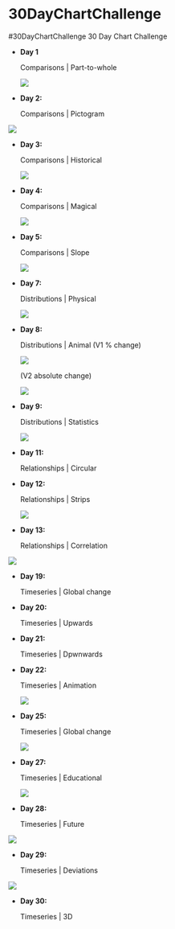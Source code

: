 # 30DayChartChallenge
#30DayChartChallenge
30 Day Chart Challenge

- **Day 1** 

  Comparisons | Part-to-whole

  ![](https://github.com/andybridger/30DayChartChallenge/blob/main/day01/day01.png?raw=true)

- **Day 2:**

  Comparisons | Pictogram

 ![](https://github.com/andybridger/30DayChartChallenge/blob/main/day02/day02.png?raw=true)

- **Day 3:**

  Comparisons | Historical
  
  ![](https://github.com/andybridger/30DayChartChallenge/blob/main/day03/day03.PNG?raw=true)

- **Day 4:**

  Comparisons | Magical

   ![](https://github.com/andybridger/30DayChartChallenge/blob/main/day04/day04.png?raw=true)

- **Day 5:**

   Comparisons | Slope

   ![](https://github.com/andybridger/30DayChartChallenge/blob/main/day05/day05.png?raw=true)

- **Day 7:**

  Distributions | Physical

   ![](https://github.com/andybridger/30DayChartChallenge/blob/main/day07/day07.png?raw=true)
   
- **Day 8:**

  Distributions | Animal (V1 % change)

    ![](https://github.com/andybridger/30DayChartChallenge/blob/main/day08/day08.png?raw=true)
  
  (V2 absolute change)
  
  ![](https://github.com/andybridger/30DayChartChallenge/blob/main/day08/day08_number.png?raw=true)
  
- **Day 9:**

  Distributions | Statistics

  ![](https://github.com/andybridger/30DayChartChallenge/blob/main/day09/day09.png?raw=true)
  
- **Day 11:**

  Relationships | Circular
  
- **Day 12:**

  Relationships | Strips

  ![](https://github.com/andybridger/30DayChartChallenge/blob/main/day12/day12.png?raw=true)

- **Day 13:**

  Relationships | Correlation

 ![](https://github.com/andybridger/30DayChartChallenge/blob/main/day13/day13.png?raw=true)

- **Day 19:**

  Timeseries | Global change

- **Day 20:**

  Timeseries | Upwards

- **Day 21:**

  Timeseries | Dpwnwards
  
- **Day 22:**

  Timeseries | Animation

  ![](https://github.com/andybridger/30DayChartChallenge/blob/main/day22/day22.gif?raw=true)
  
- **Day 25:**

  Timeseries | Global change

  ![](https://github.com/andybridger/30DayChartChallenge/blob/main/day25/day25.gif?raw=true)
  
- **Day 27:**

  Timeseries | Educational

  ![](https://github.com/andybridger/30DayChartChallenge/blob/main/day27/day27.png?raw=true)
  
- **Day 28:**

  Timeseries | Future

![](https://github.com/andybridger/30DayChartChallenge/blob/main/day28/day28.png?raw=true)
  
- **Day 29:**

  Timeseries | Deviations

![](https://github.com/andybridger/30DayChartChallenge/blob/main/day29/day29.png?raw=true)
  
- **Day 30:**

  Timeseries | 3D
